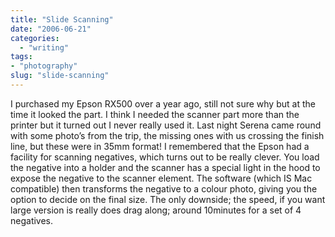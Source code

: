 ```yaml
---
title: "Slide Scanning"
date: "2006-06-21"
categories: 
  - "writing"
tags:
- "photography"
slug: "slide-scanning"
---
```


I purchased my Epson RX500 over a year ago, still not sure why but at the time it looked the part. I think I needed the scanner part more than the printer but it turned out I never really used it. Last night Serena came round with some photo’s from the trip, the missing ones with us crossing the finish line, but these were in 35mm format! I remembered that the Epson had a facility for scanning negatives, which turns out to be really clever. You load the negative into a holder and the scanner has a special light in the hood to expose the negative to the scanner element. The software (which IS Mac compatible) then transforms the negative to a colour photo, giving you the option to decide on the final size. The only downside; the speed, if you want large version is really does drag along; around 10minutes for a set of 4 negatives.
